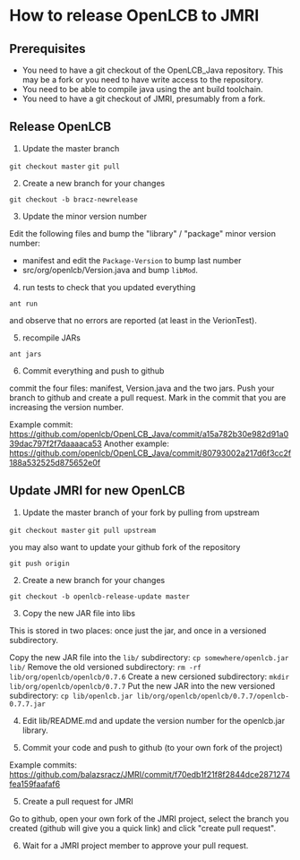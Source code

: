 # How to release OpenLCB to JMRI

## Prerequisites

* You need to have a git checkout of the OpenLCB_Java repository. This may be a
  fork or you need to have write access to the repository.
* You need to be able to compile java using the ant build toolchain.
* You need to have a git checkout of JMRI, presumably from a fork.

## Release OpenLCB

1. Update the master branch

```git checkout master```
```git pull```

2. Create a new branch for your changes

```git checkout -b bracz-newrelease```

3. Update the minor version number

Edit the following files and bump the "library" / "package" minor version number:
  * manifest and edit the `Package-Version` to bump last number
  * src/org/openlcb/Version.java and bump `libMod`.
  
4. run tests to check that you updated everything

```ant run```

and observe that no errors are reported (at least in the VerionTest).

5. recompile JARs

```ant jars```

6. Commit everything and push to github

commit the four files: manifest, Version.java and the two jars. Push your
branch to github and create a pull request. Mark in the commit that you are
increasing the version number.

Example commit:
https://github.com/openlcb/OpenLCB_Java/commit/a15a782b30e982d91a039dac797f2f7daaaaca53
Another example:
https://github.com/openlcb/OpenLCB_Java/commit/80793002a217d6f3cc2f188a532525d875652e0f

## Update JMRI for new OpenLCB


1. Update the master branch of your fork by pulling from upstream

```git checkout master```
```git pull upstream```

you may also want to update your github fork of the repository

```git push origin```

2. Create a new branch for your changes

```git checkout -b openlcb-release-update master```

3. Copy the new JAR file into libs

This is stored in two places: once just the jar, and once in a versioned
subdirectory.

Copy the new JAR file into the `lib/` subdirectory:
```cp somewhere/openlcb.jar lib/```
Remove the old versioned subdirectory:
```rm -rf lib/org/openlcb/openlcb/0.7.6```
Create a new cersioned subdirectory:
```mkdir lib/org/openlcb/openlcb/0.7.7```
Put the new JAR into the new versioned subdirectory:
```cp lib/openlcb.jar lib/org/openlcb/openlcb/0.7.7/openlcb-0.7.7.jar```

4. Edit lib/README.md and update the version number for the openlcb.jar
   library.

4. Commit your code and push to github (to your own fork of the project)

Example commits: https://github.com/balazsracz/JMRI/commit/f70edb1f21f8f2844dce2871274fea159faafaf6

5. Create a pull request for JMRI

Go to github, open your own fork of the JMRI project, select the branch you
created (github will give you a quick link) and click "create pull request".

6. Wait for a JMRI project member to approve your pull request.
